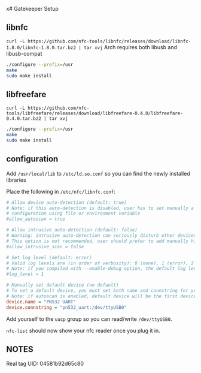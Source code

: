 x# Gatekeeper Setup
## libnfc
`curl -L https://github.com/nfc-tools/libnfc/releases/download/libnfc-1.8.0/libnfc-1.8.0.tar.bz2 | tar xvj`
Arch requires both libusb and libusb-compat
```bash
./configure --prefix=/usr
make
sudo make install
```

## libfreefare
`curl -L https://github.com/nfc-tools/libfreefare/releases/download/libfreefare-0.4.0/libfreefare-0.4.0.tar.bz2 | tar xvj`
```bash
./configure --prefix=/usr
make
sudo make install
```


## configuration
Add `/usr/local/lib` to `/etc/ld.so.conf` so you can find the newly installed libraries

Place the following in `/etc/nfc/libnfc.conf`:
```ini
# Allow device auto-detection (default: true)
# Note: if this auto-detection is disabled, user has to set manually a device
# configuration using file or environment variable
#allow_autoscan = true

# Allow intrusive auto-detection (default: false)
# Warning: intrusive auto-detection can seriously disturb other devices
# This option is not recommended, user should prefer to add manually his device.
#allow_intrusive_scan = false

# Set log level (default: error)
# Valid log levels are (in order of verbosity): 0 (none), 1 (error), 2 (info), 3 (debug)
# Note: if you compiled with --enable-debug option, the default log level is "debug"
#log_level = 1

# Manually set default device (no default)
# To set a default device, you must set both name and connstring for your device
# Note: if autoscan is enabled, default device will be the first device available in device list.
device.name = "PN532 UART"
device.connstring = "pn532_uart:/dev/ttyUSB0"
```

Add yourself to the `uucp` group so you can read/write `/dev/ttyUSB0`.

`nfc-list` should now show your nfc reader once you plug it in.




## NOTES
Real tag UID: 04581b92d65c80
